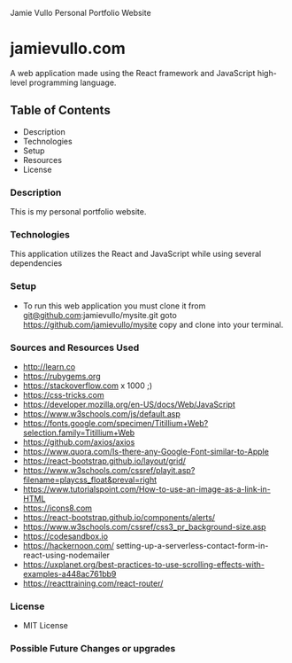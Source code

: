 Jamie Vullo Personal Portfolio Website

# jamievullo.com
A web application made using the React framework and JavaScript high-level programming language.

## Table of Contents
* Description
* Technologies
* Setup
* Resources
* License

### Description
This is my personal portfolio website.

### Technologies
This application utilizes the React and JavaScript while using several dependencies


### Setup
* To run this web application you must clone it from git@github.com:jamievullo/mysite.git goto https://github.com/jamievullo/mysite copy and clone into your terminal.


### Sources and Resources Used
* http://learn.co
* https://rubygems.org
* https://stackoverflow.com x 1000 ;)
* https://css-tricks.com
* https://developer.mozilla.org/en-US/docs/Web/JavaScript
* https://www.w3schools.com/js/default.asp
* https://fonts.google.com/specimen/Titillium+Web?selection.family=Titillium+Web
* https://github.com/axios/axios
* https://www.quora.com/Is-there-any-Google-Font-similar-to-Apple
* https://react-bootstrap.github.io/layout/grid/
* https://www.w3schools.com/cssref/playit.asp?filename=playcss_float&preval=right
* https://www.tutorialspoint.com/How-to-use-an-image-as-a-link-in-HTML
* https://icons8.com
* https://react-bootstrap.github.io/components/alerts/
* https://www.w3schools.com/cssref/css3_pr_background-size.asp
* https://codesandbox.io
* https://hackernoon.com/ setting-up-a-serverless-contact-form-in-react-using-nodemailer
* https://uxplanet.org/best-practices-to-use-scrolling-effects-with-examples-a448ac761bb9
* https://reacttraining.com/react-router/


### License
* MIT License

### Possible Future Changes or upgrades

